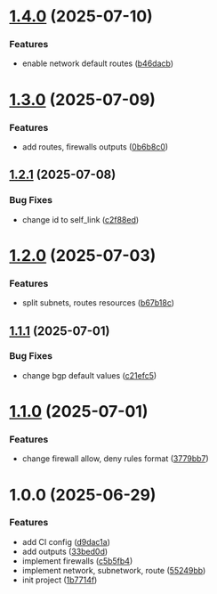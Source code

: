 # [1.4.0](https://github.com/ckoliber/terraform-google-network/compare/1.3.0...1.4.0) (2025-07-10)


### Features

* enable network default routes ([b46dacb](https://github.com/ckoliber/terraform-google-network/commit/b46dacb7ea8cdee82a32035570e2d52003c348e2))

# [1.3.0](https://github.com/ckoliber/terraform-google-network/compare/1.2.1...1.3.0) (2025-07-09)


### Features

* add routes, firewalls outputs ([0b6b8c0](https://github.com/ckoliber/terraform-google-network/commit/0b6b8c0065a0a21c010f50d8dd24438d65775d77))

## [1.2.1](https://github.com/ckoliber/terraform-google-network/compare/1.2.0...1.2.1) (2025-07-08)


### Bug Fixes

* change id to self_link ([c2f88ed](https://github.com/ckoliber/terraform-google-network/commit/c2f88edbd3a346c8c22257066566e54aed2410dc))

# [1.2.0](https://github.com/ckoliber/terraform-google-network/compare/1.1.1...1.2.0) (2025-07-03)


### Features

* split subnets, routes resources ([b67b18c](https://github.com/ckoliber/terraform-google-network/commit/b67b18c798bbea85aa784a55b5597216698c20b9))

## [1.1.1](https://github.com/ckoliber/terraform-google-network/compare/1.1.0...1.1.1) (2025-07-01)


### Bug Fixes

* change bgp default values ([c21efc5](https://github.com/ckoliber/terraform-google-network/commit/c21efc586f08e521f3ff758f0e6fab3c283898cd))

# [1.1.0](https://github.com/ckoliber/terraform-google-network/compare/1.0.0...1.1.0) (2025-07-01)


### Features

* change firewall allow, deny rules format ([3779bb7](https://github.com/ckoliber/terraform-google-network/commit/3779bb7f83d72099e4cab5265e2bf2b35b0a4818))

# 1.0.0 (2025-06-29)


### Features

* add CI config ([d9dac1a](https://github.com/ckoliber/terraform-google-network/commit/d9dac1ae2b92b8d0d66c51518ef1414509f252b7))
* add outputs ([33bed0d](https://github.com/ckoliber/terraform-google-network/commit/33bed0d0baef98d73def4e1f9056c327c3402615))
* implement firewalls ([c5b5fb4](https://github.com/ckoliber/terraform-google-network/commit/c5b5fb4565486d07f26bf1fb88f6257a1d08ff15))
* implement network, subnetwork, route ([55249bb](https://github.com/ckoliber/terraform-google-network/commit/55249bb65e0458b594f1e9224f24c94562f66542))
* init project ([1b7714f](https://github.com/ckoliber/terraform-google-network/commit/1b7714ffb10fc5176a51e1c4a8e31a13cdfef6b2))
